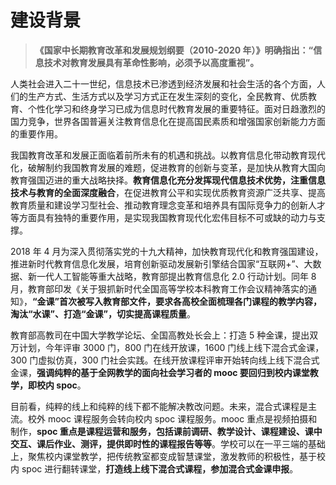 # 建设背景

> **《国家中长期教育改革和发展规划纲要（2010-2020 年）》明确指出：“信息技术对教育发展具有革命性影响，必须予以高度重视”。**

人类社会进入二十一世纪，信息技术已渗透到经济发展和社会生活的各个方面，人们的生产方式、生活方式以及学习方式正在发生深刻的变化，全民教育、优质教育、个性化学习和终身学习已成为信息时代教育发展的重要特征。面对日趋激烈的国力竞争，世界各国普遍关注教育信息化在提高国民素质和增强国家创新能力方面的重要作用。

我国教育改革和发展正面临着前所未有的机遇和挑战。以教育信息化带动教育现代化，破解制约我国教育发展的难题，促进教育的创新与变革，是加快从教育大国向教育强国迈进的重大战略抉择。**教育信息化充分发挥现代信息技术优势，注重信息技术与教育的全面深度融合**，在促进教育公平和实现优质教育资源广泛共享、提高教育质量和建设学习型社会、推动教育理念变革和培养具有国际竞争力的创新人才等方面具有独特的重要作用，是实现我国教育现代化宏伟目标不可或缺的动力与支撑。

2018 年 4 月为深入贯彻落实党的十九大精神，加快教育现代化和教育强国建设，推进新时代教育信息化发展，培育创新驱动发展新引擎结合国家“互联网+”、大数据、新一代人工智能等重大战略，教育部提出教育信息化 2.0 行动计划。同年 8 月，教育部印发《关于狠抓新时代全国高等学校本科教育工作会议精神落实的通知》，**“金课”首次被写入教育部文件，要求各高校全面梳理各门课程的教学内容，淘汰“水课”、打造“金课”，切实提高课程质量**。

教育部高教司在中国大学教学论坛、全国高教处长会上：打造 5 种金课，提出双万计划，今年评审 3000 门，800 门在线开放课，1600 门线上线下混合式金课，300 门虚拟仿真，300 门社会实践。在线开放课程评审开始转向线上线下混合式金课，**强调纯粹的基于全网教学的面向社会学习者的 mooc 要回归到校内课堂教学，即校内 spoc**。

目前看，纯粹的线上和纯粹的线下都不能解决教改问题。未来，混合式课程是主流。校外 mooc 课程服务会转向校内 spoc 课程服务。mooc 重点是视频拍摄和制作，**spoc 重点是课程运营和服务，包括课前调研、教学设计、课程建设、课中交互、课后作业、测评，提供即时性的课程报告等等**。学校可以在一平三端的基础上，聚焦校内课堂教学，把传统教室都变成智慧课堂，激发教师的积极性，基于校内 spoc 进行翻转课堂，**打造线上线下混合式课程，参加混合式金课申报**。

